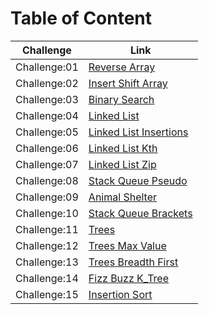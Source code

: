 # Table of Content

Challenge | Link
--------- | ---------
Challenge:01 | [Reverse Array](python/reverseArray/README.md)
Challenge:02 | [Insert Shift Array](python/insertShiftArray/README.md)
Challenge:03 | [Binary Search](python/array-binary-search/README.md)
Challenge:04 | [Linked List](python/linkedList/README.md)
Challenge:05 | [Linked List Insertions](python/linkedListInsertions/README.md)
Challenge:06 | [Linked List Kth](python/linkedListInsertions/README.md)
Challenge:07 | [Linked List Zip](python/linkedListInsertions/README.md)
Challenge:08 | [Stack Queue Pseudo](python/stackQueuePseudo/README.md)
Challenge:09 | [Animal Shelter](python/stackQueueAnimalShelter/README.md)
Challenge:10 | [Stack Queue Brackets](python/stackQueueBrackets/READMR.md)
Challenge:11 | [Trees](python/trees/README.md)
Challenge:12 | [Trees Max Value](python/treesMax/README.md)
Challenge:13 | [Trees Breadth First](python/treeBreadthFirst/README.md)
Challenge:14 | [Fizz Buzz K_Tree](python/treeFizzbBuzz/README.md)
Challenge:15 | [Insertion Sort](python/InsertionSort/README.md)
